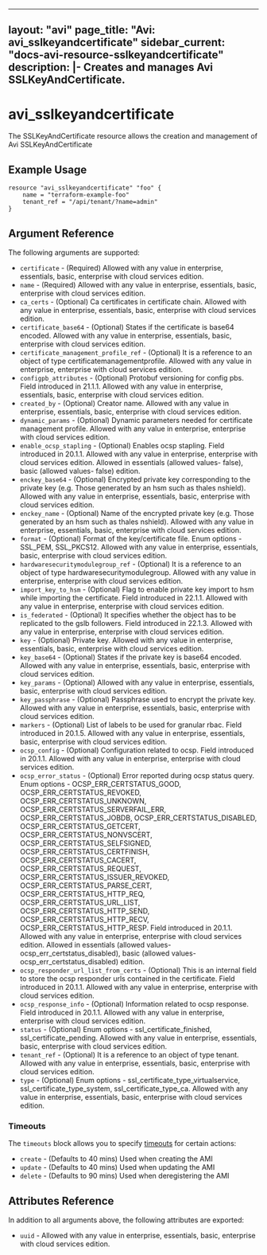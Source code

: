 <!--
    Copyright 2021 VMware, Inc.
    SPDX-License-Identifier: Mozilla Public License 2.0
-->
---
layout: "avi"
page_title: "Avi: avi_sslkeyandcertificate"
sidebar_current: "docs-avi-resource-sslkeyandcertificate"
description: |-
  Creates and manages Avi SSLKeyAndCertificate.
---

# avi_sslkeyandcertificate

The SSLKeyAndCertificate resource allows the creation and management of Avi SSLKeyAndCertificate

## Example Usage

```hcl
resource "avi_sslkeyandcertificate" "foo" {
    name = "terraform-example-foo"
    tenant_ref = "/api/tenant/?name=admin"
}
```

## Argument Reference

The following arguments are supported:

* `certificate` - (Required) Allowed with any value in enterprise, essentials, basic, enterprise with cloud services edition.
* `name` - (Required) Allowed with any value in enterprise, essentials, basic, enterprise with cloud services edition.
* `ca_certs` - (Optional) Ca certificates in certificate chain. Allowed with any value in enterprise, essentials, basic, enterprise with cloud services edition.
* `certificate_base64` - (Optional) States if the certificate is base64 encoded. Allowed with any value in enterprise, essentials, basic, enterprise with cloud services edition.
* `certificate_management_profile_ref` - (Optional) It is a reference to an object of type certificatemanagementprofile. Allowed with any value in enterprise, enterprise with cloud services edition.
* `configpb_attributes` - (Optional) Protobuf versioning for config pbs. Field introduced in 21.1.1. Allowed with any value in enterprise, essentials, basic, enterprise with cloud services edition.
* `created_by` - (Optional) Creator name. Allowed with any value in enterprise, essentials, basic, enterprise with cloud services edition.
* `dynamic_params` - (Optional) Dynamic parameters needed for certificate management profile. Allowed with any value in enterprise, enterprise with cloud services edition.
* `enable_ocsp_stapling` - (Optional) Enables ocsp stapling. Field introduced in 20.1.1. Allowed with any value in enterprise, enterprise with cloud services edition. Allowed in essentials (allowed values- false), basic (allowed values- false) edition.
* `enckey_base64` - (Optional) Encrypted private key corresponding to the private key (e.g. Those generated by an hsm such as thales nshield). Allowed with any value in enterprise, essentials, basic, enterprise with cloud services edition.
* `enckey_name` - (Optional) Name of the encrypted private key (e.g. Those generated by an hsm such as thales nshield). Allowed with any value in enterprise, essentials, basic, enterprise with cloud services edition.
* `format` - (Optional) Format of the key/certificate file. Enum options - SSL_PEM, SSL_PKCS12. Allowed with any value in enterprise, essentials, basic, enterprise with cloud services edition.
* `hardwaresecuritymodulegroup_ref` - (Optional) It is a reference to an object of type hardwaresecuritymodulegroup. Allowed with any value in enterprise, enterprise with cloud services edition.
* `import_key_to_hsm` - (Optional) Flag to enable private key import to hsm while importing the certificate. Field introduced in 22.1.1. Allowed with any value in enterprise, enterprise with cloud services edition.
* `is_federated` - (Optional) It specifies whether the object has to be replicated to the gslb followers. Field introduced in 22.1.3. Allowed with any value in enterprise, enterprise with cloud services edition.
* `key` - (Optional) Private key. Allowed with any value in enterprise, essentials, basic, enterprise with cloud services edition.
* `key_base64` - (Optional) States if the private key is base64 encoded. Allowed with any value in enterprise, essentials, basic, enterprise with cloud services edition.
* `key_params` - (Optional) Allowed with any value in enterprise, essentials, basic, enterprise with cloud services edition.
* `key_passphrase` - (Optional) Passphrase used to encrypt the private key. Allowed with any value in enterprise, essentials, basic, enterprise with cloud services edition.
* `markers` - (Optional) List of labels to be used for granular rbac. Field introduced in 20.1.5. Allowed with any value in enterprise, essentials, basic, enterprise with cloud services edition.
* `ocsp_config` - (Optional) Configuration related to ocsp. Field introduced in 20.1.1. Allowed with any value in enterprise, enterprise with cloud services edition.
* `ocsp_error_status` - (Optional) Error reported during ocsp status query. Enum options - OCSP_ERR_CERTSTATUS_GOOD, OCSP_ERR_CERTSTATUS_REVOKED, OCSP_ERR_CERTSTATUS_UNKNOWN, OCSP_ERR_CERTSTATUS_SERVERFAIL_ERR, OCSP_ERR_CERTSTATUS_JOBDB, OCSP_ERR_CERTSTATUS_DISABLED, OCSP_ERR_CERTSTATUS_GETCERT, OCSP_ERR_CERTSTATUS_NONVSCERT, OCSP_ERR_CERTSTATUS_SELFSIGNED, OCSP_ERR_CERTSTATUS_CERTFINISH, OCSP_ERR_CERTSTATUS_CACERT, OCSP_ERR_CERTSTATUS_REQUEST, OCSP_ERR_CERTSTATUS_ISSUER_REVOKED, OCSP_ERR_CERTSTATUS_PARSE_CERT, OCSP_ERR_CERTSTATUS_HTTP_REQ, OCSP_ERR_CERTSTATUS_URL_LIST, OCSP_ERR_CERTSTATUS_HTTP_SEND, OCSP_ERR_CERTSTATUS_HTTP_RECV, OCSP_ERR_CERTSTATUS_HTTP_RESP. Field introduced in 20.1.1. Allowed with any value in enterprise, enterprise with cloud services edition. Allowed in essentials (allowed values- ocsp_err_certstatus_disabled), basic (allowed values- ocsp_err_certstatus_disabled) edition.
* `ocsp_responder_url_list_from_certs` - (Optional) This is an internal field to store the ocsp responder urls contained in the certificate. Field introduced in 20.1.1. Allowed with any value in enterprise, enterprise with cloud services edition.
* `ocsp_response_info` - (Optional) Information related to ocsp response. Field introduced in 20.1.1. Allowed with any value in enterprise, enterprise with cloud services edition.
* `status` - (Optional) Enum options - ssl_certificate_finished, ssl_certificate_pending. Allowed with any value in enterprise, essentials, basic, enterprise with cloud services edition.
* `tenant_ref` - (Optional) It is a reference to an object of type tenant. Allowed with any value in enterprise, essentials, basic, enterprise with cloud services edition.
* `type` - (Optional) Enum options - ssl_certificate_type_virtualservice, ssl_certificate_type_system, ssl_certificate_type_ca. Allowed with any value in enterprise, essentials, basic, enterprise with cloud services edition.


### Timeouts

The `timeouts` block allows you to specify [timeouts](https://www.terraform.io/docs/configuration/resources.html#timeouts) for certain actions:

* `create` - (Defaults to 40 mins) Used when creating the AMI
* `update` - (Defaults to 40 mins) Used when updating the AMI
* `delete` - (Defaults to 90 mins) Used when deregistering the AMI

## Attributes Reference

In addition to all arguments above, the following attributes are exported:

* `uuid` -  Allowed with any value in enterprise, essentials, basic, enterprise with cloud services edition.

